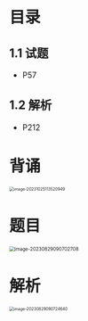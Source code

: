 # 目录



## 1.1 试题

* P57



## 1.2 解析

* P212



# 背诵

<img src="https://cvp.oss-cn-shanghai.aliyuncs.com/picgo/202310251135015.png" alt="image-20231025113520949" style="zoom:50%;" />



# 题目

<img src="https://cvp.oss-cn-shanghai.aliyuncs.com/picgo/202308290907778.png" alt="image-20230829090702708" style="zoom:60%;" />



# 解析

<img src="https://cvp.oss-cn-shanghai.aliyuncs.com/picgo/202308290907740.png" alt="image-20230829090724640" style="zoom: 50%;" />

